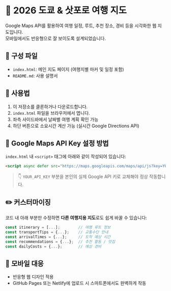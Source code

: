# 🗾 2026 도쿄 & 삿포로 여행 지도

Google Maps API를 활용하여 여행 일정, 루트, 추천 장소, 경비 등을 시각화한 웹 지도입니다.  
모바일에서도 반응형으로 잘 보이도록 설계되었습니다.

## 📂 구성 파일

- `index.html`: 메인 지도 페이지 (여행지별 마커 및 일정 포함)
- `README.md`: 사용 설명서

## 🧩 사용법

1. 이 저장소를 클론하거나 다운로드합니다.
2. `index.html` 파일을 브라우저에서 엽니다.
3. 좌측 사이드바에서 날짜별 여행 계획 확인 가능
4. 하단 버튼으로 소요시간 계산 가능 (실시간 Google Directions API)

## 🔐 Google Maps API Key 설정 방법

`index.html` 내 `<script>` 태그에 아래와 같이 작성되어 있습니다:

```html
<script async defer src="https://maps.googleapis.com/maps/api/js?key=YOUR_API_KEY"></script>
```

> 👇 `YOUR_API_KEY` 부분을 본인의 실제 Google API 키로 교체해야 정상 작동합니다.

## ✏️ 커스터마이징

코드 내 아래 부분만 수정하면 **다른 여행지용 지도**로도 쉽게 바꿀 수 있습니다:

```js
const itinerary = [...];        // 여행 루트 정보
const transportTips = {...};    // 교통수단 안내
const arrivalTimes = {...};     // 도착 예상 시간
const recommendations = {...};  // 추천 활동 / 맛집
const dailyCosts = {...};       // 예상 경비
```

## 📱 모바일 대응

- 반응형 웹 디자인 적용
- GitHub Pages 또는 Netlify에 업로드 시 스마트폰에서도 완벽하게 작동
